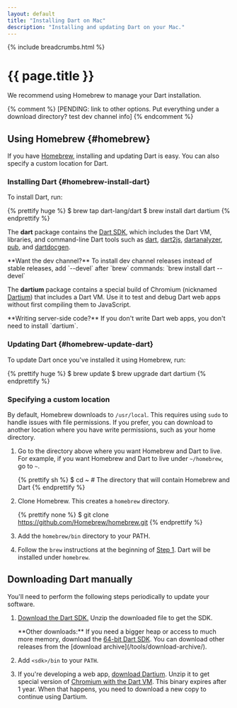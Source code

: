 ```yaml
---
layout: default
title: "Installing Dart on Mac"
description: "Installing and updating Dart on your Mac."
---
```


{% include breadcrumbs.html %}

# {{ page.title }}

We recommend using Homebrew
to manage your Dart installation.

{% comment %}
[PENDING: link to other options. Put everything under a download directory? test dev channel info]
{% endcomment %}


## Using Homebrew {#homebrew}

If you have [Homebrew](http://brew.sh/),
installing and updating Dart is easy.
You can also specify a custom location for Dart.


### Installing Dart {#homebrew-install-dart}

To install Dart, run:

{% prettify huge %}
$ brew tap dart-lang/dart
$ brew install dart dartium
{% endprettify %}

The **dart** package contains the [Dart SDK](/tools/sdk/),
which includes the Dart VM, libraries, and command-line Dart tools such as
[dart](/tools/dart-vm/), [dart2js](/tools/dart2js/),
[dartanalyzer](/docs/dart-up-and-running/contents/ch04-tools-dart_analyzer.html),
[pub](/tools/pub/), and [dartdocgen](/tools/dartdocgen/).

<aside class="alert alert-info" markdown="1">
**Want the dev channel?**
To install dev channel releases instead of stable releases,
add `--devel` after `brew` commands:
`brew install dart --devel`
</aside>

The **dartium** package contains a special build of Chromium
(nicknamed [Dartium](/tools/dartium/)) that includes a Dart VM.
Use it to test and
debug Dart web apps without first compiling them to JavaScript.

<aside class="alert alert-info" markdown="1">
**Writing server-side code?**
If you don't write Dart web apps,
you don't need to install `dartium`.
</aside>


### Updating Dart {#homebrew-update-dart}

To update Dart once you've installed it using Homebrew, run:

{% prettify huge %}
$ brew update
$ brew upgrade dart dartium
{% endprettify %}


### Specifying a custom location

By default, Homebrew downloads to `/usr/local`. This requires using
`sudo` to handle issues with file permissions. If you prefer, you can
download to another location where you have write permissions, such
as your home directory.

1. Go to the directory above where you want
   Homebrew and Dart to live.
   For example, if you want Homebrew and Dart to live under
   `~/homebrew`, go to `~`.

   {% prettify sh %}
   $ cd ~    # The directory that will contain Homebrew and Dart
   {% endprettify %}

2. Clone Homebrew. This creates a `homebrew` directory.

   {% prettify none %}
   $ git clone https://github.com/Homebrew/homebrew.git
   {% endprettify %}

3. Add the `homebrew/bin` directory to your PATH.

4. Follow the `brew` instructions at the beginning of
[Step 1](#install-dart). Dart will be installed under `homebrew`.


## Downloading Dart manually

You'll need to perform the following steps
periodically to update your software.

1. <a
    data-bits="32" data-os="macos" data-tool="sdk"
    class="download-link"
    href="{{ site.custom.downloads.dartarchive-stable-url-prefix }}/latest/sdk/dartsdk-macos-ia32-release.zip">
   Download the Dart SDK.</a>
   Unzip the downloaded file to get the SDK.

   <aside class="alert alert-info" markdown="1">
   **Other downloads:**
   If you need a bigger heap or access to much more memory,
   download the <a
    data-bits="64" data-os="macos" data-tool="sdk"
    class="download-link"
    href="{{ site.custom.downloads.dartarchive-stable-url-prefix }}/latest/sdk/dartsdk-macos-x64-release.zip">
   64-bit Dart SDK</a>.
   You can download other releases from the
   [download archive](/tools/download-archive/).
   </aside>

2. Add `<sdk>/bin` to your `PATH`.

3. If you're developing a web app, <a
    data-bits="32" data-os="macos" data-tool="dartium"
    class="download-link"
    href="{{ site.custom.downloads.dartarchive-stable-url-prefix }}/latest/dartium/dartium-macos-ia32-release.zip">
  download Dartium</a>.
  Unzip it to get special version of
  [Chromium with the Dart VM](/tools/dartium/).
  This binary expires after 1 year. When that happens,
  you need to download a new copy to continue using Dartium.
